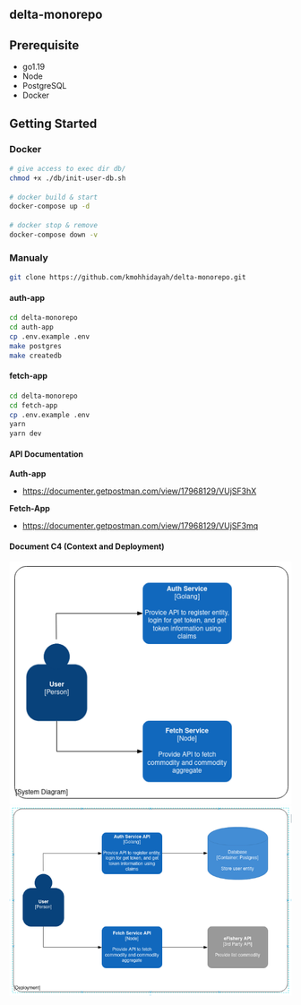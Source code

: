 ## delta-monorepo

## Prerequisite

- go1.19
- Node
- PostgreSQL
- Docker

## Getting Started

### Docker

```bash
# give access to exec dir db/
chmod +x ./db/init-user-db.sh

# docker build & start
docker-compose up -d

# docker stop & remove
docker-compose down -v
```

### Manualy

```bash
git clone https://github.com/kmohhidayah/delta-monorepo.git
```

#### auth-app

```bash
cd delta-monorepo
cd auth-app
cp .env.example .env
make postgres
make createdb
```

#### fetch-app

```bash
cd delta-monorepo
cd fetch-app
cp .env.example .env
yarn
yarn dev
```

#### API Documentation
**Auth-app**
- https://documenter.getpostman.com/view/17968129/VUjSF3hX

**Fetch-App**
- https://documenter.getpostman.com/view/17968129/VUjSF3mq

#### Document C4 (Context and Deployment)

<img title="a title" alt="Alt text" src="./docs/Screenshot 2022-08-12 20:07:47.png">

<img title="a title" alt="Alt text" src="./docs/Screenshot 2022-08-12 20:02:17.png">
